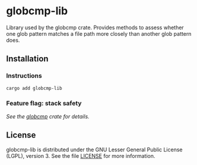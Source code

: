 # globcmp-lib

Library used by the globcmp crate.
Provides methods to assess whether one glob pattern matches a file path more closely than another glob pattern does.

## Installation

### Instructions

```sh
cargo add globcmp-lib
```

### Feature flag: stack safety

_See the [globcmp](https://github.com/gn0/globcmp#feature-flag-stack-safety) crate for details._

## License

globcmp-lib is distributed under the GNU Lesser General Public License (LGPL), version 3.
See the file [LICENSE](../LICENSE) for more information.

